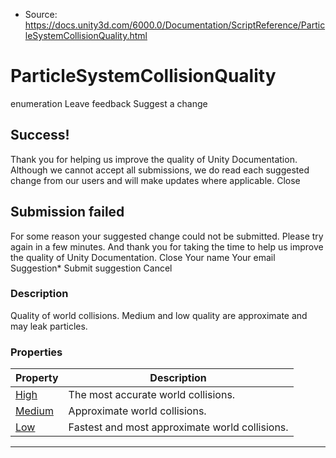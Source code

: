 * Source: https://docs.unity3d.com/6000.0/Documentation/ScriptReference/ParticleSystemCollisionQuality.html

# ParticleSystemCollisionQuality
enumeration
Leave feedback
Suggest a change
## Success!
Thank you for helping us improve the quality of Unity Documentation. Although we cannot accept all submissions, we do read each suggested change from our users and will make updates where applicable.
Close
## Submission failed
For some reason your suggested change could not be submitted. Please <a>try again</a> in a few minutes. And thank you for taking the time to help us improve the quality of Unity Documentation.
Close
Your name Your email Suggestion* Submit suggestion
Cancel
### Description
Quality of world collisions. Medium and low quality are approximate and may leak particles.
### Properties
Property | Description  
---|---  
[High](https://docs.unity3d.com/6000.0/Documentation/ScriptReference/ParticleSystemCollisionQuality.High.html) | The most accurate world collisions.  
[Medium](https://docs.unity3d.com/6000.0/Documentation/ScriptReference/ParticleSystemCollisionQuality.Medium.html) | Approximate world collisions.  
[Low](https://docs.unity3d.com/6000.0/Documentation/ScriptReference/ParticleSystemCollisionQuality.Low.html) | Fastest and most approximate world collisions.  
* * *
